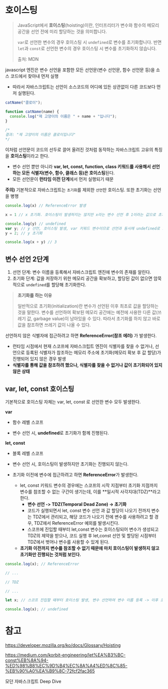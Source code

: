 # 호이스팅

> JavaScript에서 **호이스팅**(hoisting)이란, 인터프리터가 변수와 함수의 메모리 공간을 선언 전에 미리 할당하는 것을 의미합니다. 
>
>  `var`로 선언한 변수의 경우 호이스팅 시 `undefined`로 변수를 초기화합니다. 반면 `let`과 `const`로 선언한 변수의 경우 호이스팅 시 변수를 초기화하지 않습니다.
>
> 
>
> 출처: MDN



javascript 엔진은 변수 선언을 포함한 모든 선언문(변수 선언문, 함수 선언문 등)을 소스 코드에서 찾아내 먼저 실행

- 따라서 자바스크립트는 선언이 소스코드의 어디에 있든 상관없이 다른 코드보다 먼저 실행된다.

```js
catName("클로이");

function catName(name) {
  console.log("제 고양이의 이름은 " + name + "입니다");
}

/*
결과: "제 고양이의 이름은 클로이입니다"
*/
```

이처럼 선언문이 코드의 선두로 끌어 올려진 것처럼 동작하는 자바스크립트 고유의 특징을 **호이스팅**이라고 한다.

- 변수 선언 뿐만 아니라 **var, let, const, function, class 키워드를 사용해서 선언하는 모든 식별자(변수, 함수, 클래스 등)은 호이스팅**된다.
- 모든 선언문이 **런타임 이전 단계**에서 먼저 실행되기 때문

**주의)** 기본적으로 자바스크립트는 `초기화`를 제외한 `선언`만 호이스팅. 또한 초기화는 선언을 병행

```js
console.log(x) // ReferenceError 발생

x = 1 // x 초기화. 호이스팅이 발생하지는 않지만 x라는 변수 선언 후 1이라는 값으로 초기화

console.log(y) // undefined
var y; // y 선언, 호이스팅 발생, var 키워드 변수이므로 선언과 동시에 undefined로 초기화
y = 2; // y 초기화

console.log(x + y) // 3 
```



## 변수 선언 2단계

1. 선언 단계: 변수 이름을 등록해서 자바스크립트 엔진에 변수의 존재를 알린다.
2. 초기화 단계: 값을 저장하기 위한 메모리 공간을 확보하고, 할당된 값이 없으면 암묵적으로 `undefined`를 할당해 초기화한다.

> **초기화를 하는 이유**
>
>
> 일반적으로 초기화(initialization)란 변수가 선언된 이후 최초로 값을 할당하는 것을 말한다. 변수를 선언하여 확보된 메모리 공간에는 예전에 사용한 다른 값(쓰레기 값, garbage value)이 남아있을 수 있다.  따라서 초기화를 하지 않고 바로 값을 참조하면 쓰레기 값이 나올 수 있다. 

선언하지 않은 식별자에 접근하려고 하면 **ReferenceError(참조 에러)** 가 발생한다.

- 런타임 시점에서 현재 스코프에 자바스크립트 엔진이 식별자를 찾을 수 없거나, 선언으로 등록된 식별자가 참조하는 메모리 주소에 초기화(메모리 확보 후 값 할당)가 진행되어 있지 않은 경우 발생
- **식별자를 통해 값을 참조하려 했으나, 식별자를 찾을 수 없거나 값이 초기화되어 있지 않은 상태**



## var,  let, const 호이스팅

기본적으로 호이스팅 자체는 var, let, const 로 선언한 변수 모두 발생한다.

**var**

- 함수 레벨 스코프

- 변수 선언 시, **undefined**로 초기화가 함께 진행된다.

**let, const**

- 블록 레벨 스코프

- 변수 선언 시, 호이스팅이 발생하지만 초기화는 진행되지 않는다.
- 초기화 이전에 변수에 접근하려고 하면 **ReferenceError**가 발생한다.
  - let, const 키워드 변수의 경우에는 스코프의 시작 지점부터 초기화 지점까지 변수를 참조할 수 없는 구간이 생기는데, 이를 **일시적 사각지대(TDZ)**라고 한다.
    - **변수 선언 -> TDZ(Temporal Dead Zone) -> 초기화**
    - 코드가 실행되면서 let, const 변수 선언 과 값 할당이 나오기 전까지 변수는 TDZ에서 관리되고, 해당 코드가 나오기 전에 변수를 사용하려고 할 경우, TDZ에서 ReferenceError 예외를 발생시킨다. 
    - 스코프에 진입할 때부터 let,const 변수는 호이스팅되어 변수가 생성되고 TDZ의 제약을 받으나, 코드 실행 후 let,const 선언 및 할당된 시점부터 TDZ에서 벗어나 변수를 사용할 수 있게 된다.
  - **초기화 이전까지 변수를 참조할 수 없기 때문에 마치 호이스팅이 발생하지 않고 초기화만 진행되는 것처럼 보인다.**

```js
console.log(x); // ReferenceError

// ...

// TDZ

// ...

let x; // 스코프 진입할 때부터 호이스팅 발생, 변수 선언하여 변수 이름 등록 -> 이후 코드 실행 시 let x 선언문을 만나면 undefined로 값 초기화. 이전까지는 참조할 수 없음

console.log(x); // undefined
```





# 참고 

https://developer.mozilla.org/ko/docs/Glossary/Hoisting

https://medium.com/korbit-engineering/let%EA%B3%BC-const%EB%8A%94-%ED%98%B8%EC%9D%B4%EC%8A%A4%ED%8C%85-%EB%90%A0%EA%B9%8C-72fcf2fac365

모던 자바스크립트 Deep Dive